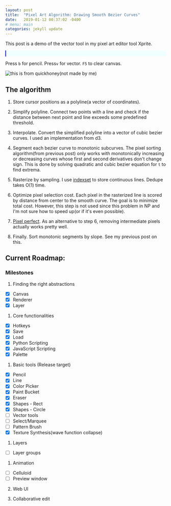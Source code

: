 ```yaml
---
layout: post
title:  "Pixel Art Algorithm: Drawing Smooth Bezier Curves"
date:   2019-01-12 00:37:02 -0400
# menu: main
categories: jekyll update
---
```


This post is a demo of the vector tool in my pixel art editor tool Xprite.

<div style="background: azure;">
<style>
    #canvas {
        cursor: none;
        height: 600px;
        width: 600px;
        border: 1px solid blue;
    }
</style>
<canvas id="canvas" width="600" height="600"> </canvas>
<script src="/static/bezier/xprite-web.js"></script>
</div>

Press `b` for pencil. Press`v` for vector. `F5` to clear canvas.

![this is from quickhoney(not made by me)](https://quickhoney.com/image/PT_TheWynn/double,3)

## The algorithm

1. Store cursor positions as a polyline(a vector of coordinates).

2. Simplify polyline. Connect two points with a line and check if the distance between next point and line exceeds some predefined threshold.

3. Interpolate. Convert the simplified polyline into a vector of cubic bezier curves. I used an implementation from d3.

4. Segment each bezier curve to monotonic subcurves. The pixel sorting algorithm(from previous post) only works with monotonically increasing or decreasing curves whose first and second derivatives don't change sign. This is done by solving quadratic and cubic bezier equation for `t` to find extrema.

5. Rasterize by sampling. I use [indexset](https://docs.rs/indexmap/1.0.2/indexmap/) to store continuous lines. Dedupe takes O(1) time.

6. Optimize pixel selection cost. Each pixel in the rasterized line is scored by distance from center to the smooth curve. The goal is to minimize total cost. However, this step is not used since this problem in NP and I'm not sure how to speed up(or if it's even possible).

7. [Pixel perfect](http://rickyhan.com/jekyll/update/2018/11/22/pixel-art-algorithm-pixel-perfect.html). As an alternative to step 6, removing intermediate pixels actually works pretty well.

8. Finally. Sort monotonic segments by slope. See my previous post on this.

## Current Roadmap:

### Milestones

1. Finding the right abstractions
* [x] Canvas
* [x] Renderer
* [x] Layer

1. Core functionalities
* [x] Hotkeys
* [x] Save
* [x] Load
* [x] Python Scripting
* [x] JavaScript Scripting
* [x] Palette

1. Basic tools (Release target)
* [x] Pencil
* [x] Line
* [x] Color Picker
* [x] Paint Bucket
* [x] Eraser
* [x] Shapes - Rect
* [x] Shapes - Circle
* [ ] Vector tools
* [ ] Select/Marquee
* [ ] Pattern Brush
* [x] Texture Synthesis(wave function collapse)

1. Layers
* [ ] Layer groups

1. Animation
* [ ] Celluloid
* [ ] Preview window

2. Web UI

1. Collaborative edit